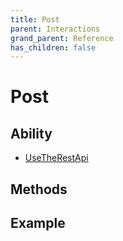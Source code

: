 ```yaml
---
title: Post
parent: Interactions
grand_parent: Reference
has_children: false
---
```


# Post

## Ability

- [UseTheRestApi](../../abilities/USE_THE_REST_API.md)

## Methods

## Example